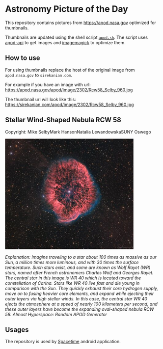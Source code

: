 # Astronomy Picture of the Day

This repository contains pictures from https://apod.nasa.gov optimized for thumbnails.

Thumbnails are updated using the shell script [`apod.sh`](apod.sh). The script
uses [apod-api](https://github.com/nasa/apod-api) to get images and [imagemagick](https://imagemagick.org) to
optimize them.

## How to use

For using thumbnails replace the host of the original image from `apod.nasa.gov` to `sirekanian.com`.

For example if you have an image with url:<br>
https://apod.nasa.gov/apod/image/2302/Rcw58_Selby_960.jpg

The thumbnail url will look like this:<br>
https://sirekanian.com/apod/image/2302/Rcw58_Selby_960.jpg

## Stellar Wind-Shaped Nebula RCW 58

Copyright: Mike SelbyMark HansonNatalia LewandowskaSUNY Oswego

[![the picture of the day][1]][2]

_Explanation: Imagine traveling to a star about 100 times as massive as our Sun, a million times more luminous, and with 30 times the surface temperature. Such stars exist, and some are known as Wolf Rayet (WR) stars, named after French astronomers Charles Wolf and Georges Rayet. The central star in this image is WR 40 which is located toward the constellation of Carina. Stars like WR 40 live fast and die young in comparison with the Sun. They quickly exhaust their core hydrogen supply, move on to fusing heavier core elements, and expand while ejecting their outer layers via high stellar winds. In this case, the central star WR 40 ejects the atmosphere at a speed of nearly 100 kilometers per second, and these outer layers have become the expanding oval-shaped nebula RCW 58.   Almost Hyperspace: Random APOD Generator_

## Usages

The repository is used by [Spacetime][3] android application.

[1]: image/2302/Rcw58_Selby_960.jpg

[2]: https://apod.nasa.gov/apod/image/2302/Rcw58_Selby_960.jpg

[3]: https://github.com/sirekanian/spacetime
